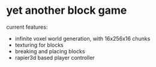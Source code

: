 # yet another block game

current features:
  - infinite voxel world generation, with 16x256x16 chunks
  - texturing for blocks
  - breaking and placing blocks
  - rapier3d based player controller
